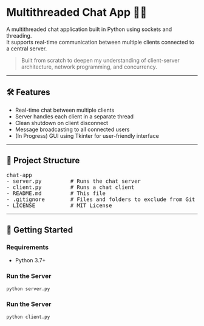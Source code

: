 # Multithreaded Chat App 🧵💬

A multithreaded chat application built in Python using sockets and threading.  
It supports real-time communication between multiple clients connected to a central server.

> Built from scratch to deepen my understanding of client-server architecture, network programming, and concurrency.

---

## 🛠 Features

- Real-time chat between multiple clients
- Server handles each client in a separate thread
- Clean shutdown on client disconnect
- Message broadcasting to all connected users
- (In Progress) GUI using Tkinter for user-friendly interface

---

## 📁 Project Structure

<pre>
chat-app
- server.py         # Runs the chat server
- client.py         # Runs a chat client
- README.md         # This file
- .gitignore        # Files and folders to exclude from Git
- LICENSE           # MIT License
</pre>

---

## 🚀 Getting Started

### Requirements
- Python 3.7+

### Run the Server
```bash
python server.py
```

### Run the Server
```bash
python client.py
```